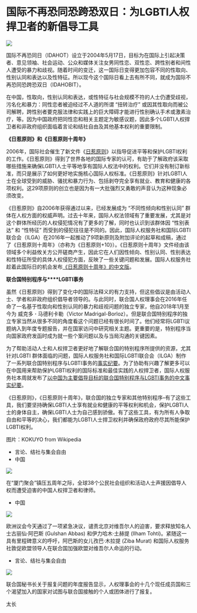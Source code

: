 # 国际不再恐同恐跨恐双日：为LGBTI人权捍卫者的新倡导工具

![](https://ishr.ch/wp-content/uploads/2021/12/samesex_marriage_taiwan_kokuyo_wikipedia.jpg)

国际不再恐同日（IDAHOT）设立于2004年5月17日，目标为在国际上引起决策者、意见领袖、社会运动、公众和媒体关注女男同性恋、双性恋、跨性别者和间性人遭受的暴力和歧视。随着时间的变迁，这一国际日变得更加包容不同的性取向、性别认同和表达以及性特征。所以现今这个国际日看上去有所不同，就成为国际不再恐同恐跨恐双日（IDAHOBIT）。

在中国，性取向，性别认同和表达，或性特征与社会规模不符的人士仍遭受歧视，污名化和暴力：同性恋者被迫经过不人道的所谓 “扭转治疗” 或因其性取向而被公司解聘，跨性别者要克服法律和实践上的巨大障碍才能进行性别确认手术或激素治疗，等。因为中国政府把同性恋和相关主题定为敏感议题，因此多个LGBTI人权捍卫者和非政府组织面临着言论和结社自由及其他基本权利的重要限制。

**《日惹原则》和《日惹原则十周年》**

2006年，国际社会催生了新文件《[日惹原则](https://yogyakartaprinciples.org/principles-ch/)》以指导促进平等和保护LGBTI权利的工作。《日惹原则》得到了世界各地的国际专家的认可，有助于了解政府该采取哪些措施来确保LGBTI人士平等地享有国际人权法中的权利。它们并没有制订新标准，而只是展示了如何更好地实施核心国际人权标准。《日惹原则》针对LGBTI人士在全球受到的威胁、骚扰和暴力行为、包括剥夺完全享有就业、教育和健康的各项权利。这29项原则的创立也是因为有一大批强烈又勇敢的声音认为这种现象必须改变。

《日惹原则》自2006年获得通过以来，已经发展成为 “不同性倾向和性别认同” 群体在人权方面的权威声明。过去十年来，国际人权法领域有了重要发展，尤其是对这个群体所经历的人权侵犯情况有了更多的了解，同时也认识到该群体因 “性别表达” 和 “性特征” 而受到的侵犯往往是不同的。因此，国际人权服务社和国际LGBTI联合会（ILGA）在2016年一起推动了9项新原则及附加评论的起草和成稿，通过了《日惹原则十周年》（亦称为《日惹原则+10》）。《日惹原则十周年》文件经由该领域多个利益攸关方公开磋商产生，因此它在人们因性倾向、性别认同、性别表达和性特征所受的具体人权侵犯方面，反映了一些关键问题和发展。国际人权服务社趁着此国际日的机会发布[《日惹原则十周年》的中文版](https://yogyakartaprinciples.org/principles-ch/%e4%b8%ad%e5%9b%bd-yp10/)。

**联合国特别程序与****LGBTI事务**

虽然《日惹原则》得到了变化中的国际法释义的有力支持，但这些倡议是由活动人士、学者和非政府组织倡导者领导的。与此同时，联合国人权理事会在2016年任命了一名基于性取向和性别认同的暴力和歧视问题的独立专家，他自2018年1月至今为 威克多 **·** 马德利卡勒（Victor Madrigal-Borloz）。但是联合国特别程序的独立专家当然从很多不同的角度看这个问题已经有很长时间了。他们经常将LGBTI议题纳入到年度专题报告，并在国家访问中研究相关主题。更重要的是，特别程序当向国家政府发函时成为就一些个案问题以及与当局沟通的关键因素。

为了帮助活动人士和人权捍卫者更好地了解联合国的特别程序所提供的资源，尤其针对LGBTI 群体面临的问题，国际人权服务社和国际LGBTI联合会（ILGA）制作了一系列联合国特别程序与LGBTI事务的[事实纪要](https://www.ishr.ch/news/lgbti-rights-factsheets-un-special-procedures)。为了协助有兴趣了解更多可以在中国用来帮助保护LGBTI权利的国际标准和最佳实践的人权捍卫者，国际人权服务社本周就发布了[以中国为主要倡导目标的联合国特别程序与LGBTI事务的中文事实纪要](https://www.ishr.ch/sites/default/files/documents/zhong_guo_lgbtihe_te_bie_cheng_xu_final_verified_updated.pdf)。

《日惹原则》，《日惹原则十周年》，联合国的独立专家和其他特别程序–有了这些工具，我们要坚持确保LGBTI人士享有就业和健康的平等权利和机会，保护LGBTI人士的身体自主，确保LGBTI人士为自己感到骄傲。有了这些工具，有为所有人争取自由和平等的决心，我们都能为LGBTI人士捍卫权利并确保政府政府尽其所能保护LGBTI权利。

图片：KOKUYO from Wikipedia

- 言论、结社与集会自由
- 中国

![](https://ishr.ch/wp-content/uploads/2024/02/Ding-Jiaxi-and-Xu-Zhiyong-Copyright-Ai-Xiaoming.jpg)

在“厦门聚会”镇压五周年之际，全球38个公民社会组织和活动人士声援因倡导人权而遭受迫害的中国人权捍卫者和律师。

- 中国

![](https://ishr.ch/wp-content/uploads/2024/10/EPP_pic_china_10oct_resolution.jpg)

欧洲议会今天通过了一项紧急决议，谴责北京对维吾尔人的迫害，要求释放知名人士古丽仙·阿巴斯 (Gulshan Abbas) 和伊力哈木·土赫提 (Ilham Tohti)。紧随这一具有里程碑意义的呼吁，阿巴斯的女儿孜巴·木拉提 (Ziba Murat) 和国际人权服务社敦促欧盟领导人在联合国加强欧盟对维吾尔人命运的行动。

- 言论、结社与集会自由

![](https://ishr.ch/wp-content/uploads/2024/09/UN71026765_20240226-_V4A3027_Standard-1.jpg)

联合国秘书长关于报复问题的年度报告显示，人权理事会的十几个现任成员国和三个渴望加入的国家对试图与联合国接触的个人或团体进行了报复。

太长
